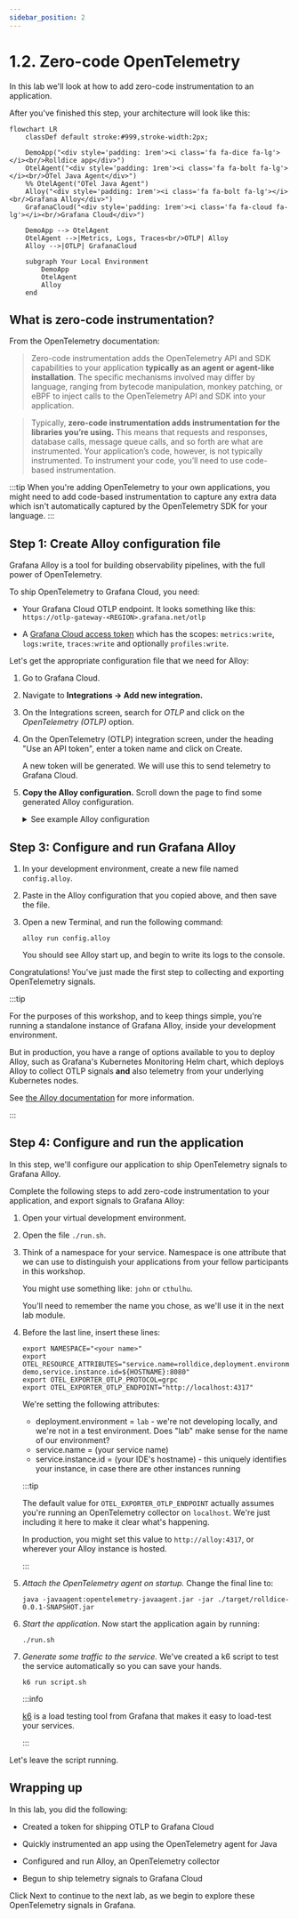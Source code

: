 ```yaml
---
sidebar_position: 2
---
```


# 1.2. Zero-code OpenTelemetry

In this lab we'll look at how to add zero-code instrumentation to an application.

After you've finished this step, your architecture will look like this:

```mermaid
flowchart LR
    classDef default stroke:#999,stroke-width:2px;

    DemoApp("<div style='padding: 1rem'><i class='fa fa-dice fa-lg'></i><br/>Rolldice app</div>")
    OtelAgent("<div style='padding: 1rem'><i class='fa fa-bolt fa-lg'></i><br/>OTel Java Agent</div>")
    %% OtelAgent("OTel Java Agent")
    Alloy("<div style='padding: 1rem'><i class='fa fa-bolt fa-lg'></i><br/>Grafana Alloy</div>")
    GrafanaCloud("<div style='padding: 1rem'><i class='fa fa-cloud fa-lg'></i><br/>Grafana Cloud</div>")

    DemoApp --> OtelAgent
    OtelAgent -->|Metrics, Logs, Traces<br/>OTLP| Alloy
    Alloy -->|OTLP| GrafanaCloud

    subgraph Your Local Environment
        DemoApp
        OtelAgent
        Alloy
    end
```


## What is zero-code instrumentation?

From the OpenTelemetry documentation:

> Zero-code instrumentation adds the OpenTelemetry API and SDK capabilities to your application **typically as an agent or agent-like installation**. The specific mechanisms involved may differ by language, ranging from bytecode manipulation, monkey patching, or eBPF to inject calls to the OpenTelemetry API and SDK into your application.

> Typically, **zero-code instrumentation adds instrumentation for the libraries you’re using.** This means that requests and responses, database calls, message queue calls, and so forth are what are instrumented. Your application’s code, however, is not typically instrumented. To instrument your code, you’ll need to use code-based instrumentation.

:::tip
When you're adding OpenTelemetry to your own applications, you might need to add code-based instrumentation to capture any extra data which isn't automatically captured by the OpenTelemetry SDK for your language.
:::

## Step 1: Create Alloy configuration file

Grafana Alloy is a tool for building observability pipelines, with the full power of OpenTelemetry.

To ship OpenTelemetry to Grafana Cloud, you need:

- Your Grafana Cloud OTLP endpoint. It looks something like this: `https://otlp-gateway-<REGION>.grafana.net/otlp`

- A [Grafana Cloud access token](https://grafana.com/docs/grafana-cloud/account-management/authentication-and-permissions/access-policies/authorize-services/) which has the scopes: `metrics:write`, `logs:write`, `traces:write` and optionally `profiles:write`.

Let's get the appropriate configuration file that we need for Alloy:

1.  Go to Grafana Cloud.

1.  Navigate to **Integrations -> Add new integration.**

1.  On the Integrations screen, search for _OTLP_ and click on the _OpenTelemetry (OTLP)_ option.

1.  On the OpenTelemetry (OTLP) integration screen, under the heading "Use an API token", enter a token name and click on Create.

    A new token will be generated. We will use this to send telemetry to Grafana Cloud.

1.  **Copy the Alloy configuration.** Scroll down the page to find some generated Alloy configuration.

    <details>
        <summary>See example Alloy configuration</summary>

    ```
    otelcol.receiver.otlp "default" {
        // configures the default grpc endpoint "0.0.0.0:4317"
        grpc { }
        // configures the default http/protobuf endpoint "0.0.0.0:4318"
        http { }

        output {
            metrics = [otelcol.processor.resourcedetection.default.input]
            logs    = [otelcol.processor.resourcedetection.default.input]
            traces  = [otelcol.processor.resourcedetection.default.input]
        }
    }

    otelcol.processor.resourcedetection "default" {
        detectors = ["env", "system"] // add "gcp", "ec2", "ecs", "elastic_beanstalk", "eks", "lambda", "azure", "aks", "consul", "heroku"  if you want to use cloud resource detection

        system {
            hostname_sources = ["os"]
        }

        output {
            metrics = [otelcol.processor.transform.add_resource_attributes_as_metric_attributes.input]
            logs    = [otelcol.processor.batch.default.input]
            traces  = [
                otelcol.processor.batch.default.input,
                otelcol.connector.host_info.default.input,
            ]
        }
    }

    otelcol.connector.host_info "default" {
        host_identifiers = ["host.name"]

        output {
            metrics = [otelcol.processor.batch.default.input]
        }
    }

    otelcol.processor.transform "add_resource_attributes_as_metric_attributes" {
        error_mode = "ignore"

        metric_statements {
            context    = "datapoint"
            statements = [
                "set(attributes[\"deployment.environment\"], resource.attributes[\"deployment.environment\"])",
                "set(attributes[\"service.version\"], resource.attributes[\"service.version\"])",
            ]
        }

        output {
            metrics = [otelcol.processor.batch.default.input]
        }
    }

    otelcol.processor.batch "default" {
        output {
            metrics = [otelcol.exporter.otlphttp.grafana_cloud.input]
            logs    = [otelcol.exporter.otlphttp.grafana_cloud.input]
            traces  = [otelcol.exporter.otlphttp.grafana_cloud.input]
        }
    }

    otelcol.exporter.otlphttp "grafana_cloud" {
        client {
            endpoint = "https://otlp-gateway-prod-us-west-0.grafana.net/otlp"
            auth     = otelcol.auth.basic.grafana_cloud.handler
        }
    }

    otelcol.auth.basic "grafana_cloud" {
        username = "__________"
        password = "glc____________________"
    }  
    ```


    </details>

## Step 3: Configure and run Grafana Alloy

1.  In your development environment, create a new file named `config.alloy`.

1.  Paste in the Alloy configuration that you copied above, and then save the file.

1.  Open a new Terminal, and run the following command:

    ```
    alloy run config.alloy
    ```

    You should see Alloy start up, and begin to write its logs to the console.

Congratulations! You've just made the first step to collecting and exporting OpenTelemetry signals.

:::tip

For the purposes of this workshop, and to keep things simple, you're running a standalone instance of Grafana Alloy, inside your development environment.

But in production, you have a range of options available to you to deploy Alloy, such as Grafana's Kubernetes Monitoring Helm chart, which deploys Alloy to collect OTLP signals **and** also telemetry from your underlying Kubernetes nodes.

See [the Alloy documentation](https://grafana.com/docs/grafana-cloud/monitor-applications/application-observability/collector/grafana-alloy-kubernetes/) for more information. 

:::


## Step 4: Configure and run the application

In this step, we'll configure our application to ship OpenTelemetry signals to Grafana Alloy.

Complete the following steps to add zero-code instrumentation to your application, and export signals to Grafana Alloy:

1.  Open your virtual development environment.

1.  Open the file `./run.sh`.

1.  Think of a namespace for your service. Namespace is one attribute that we can use to distinguish your applications from your fellow participants in this workshop.

    You might use something like: `john` or `cthulhu`.

    You'll need to remember the name you chose, as we'll use it in the next lab module.

1.  Before the last line, insert these lines:

    ```shell
    export NAMESPACE="<your name>"
    export OTEL_RESOURCE_ATTRIBUTES="service.name=rolldice,deployment.environment=lab,service.namespace=${NAMESPACE},service.version=1.0-demo,service.instance.id=${HOSTNAME}:8080"
    export OTEL_EXPORTER_OTLP_PROTOCOL=grpc
    export OTEL_EXPORTER_OTLP_ENDPOINT="http://localhost:4317"
    ```

    We're setting the following attributes:

    - deployment.environment = `lab` - we're not developing locally, and we're not in a test environment. Does "lab" make sense for the name of our environment?
    - service.name = (your service name)
    - service.instance.id = (your IDE's hostname) - this uniquely identifies your instance, in case there are other instances running

    :::tip

    The default value for `OTEL_EXPORTER_OTLP_ENDPOINT` actually assumes you're running an OpenTelemetry collector on `localhost`. We're just including it here to make it clear what's happening. 
    
    In production, you might set this value to `http://alloy:4317`, or wherever your Alloy instance is hosted.

    :::

1.  _Attach the OpenTelemetry agent on startup._ Change the final line to:

    ```shell
    java -javaagent:opentelemetry-javaagent.jar -jar ./target/rolldice-0.0.1-SNAPSHOT.jar  
    ```

1.  _Start the application_. Now start the application again by running:

    ```shell
    ./run.sh
    ```

1.  _Generate some traffic to the service._ We've created a k6 script to test the service automatically so you can save your hands.

    ```shell
    k6 run script.sh
    ```

    :::info

    [k6](https://k6.io/) is a load testing tool from Grafana that makes it easy to load-test your services.

    :::

Let's leave the script running.

## Wrapping up

In this lab, you did the following:

- Created a token for shipping OTLP to Grafana Cloud

- Quickly instrumented an app using the OpenTelemetry agent for Java

- Configured and run Alloy, an OpenTelemetry collector

- Begun to ship telemetry signals to Grafana Cloud

Click Next to continue to the next lab, as we begin to explore these OpenTelemetry signals in Grafana.

